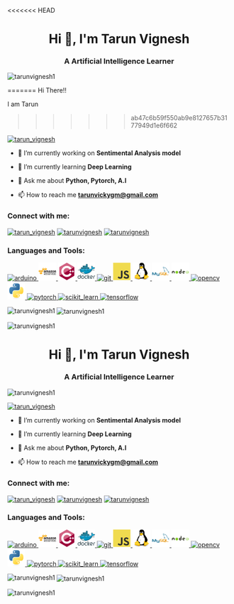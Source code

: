 <<<<<<< HEAD
<h1 align="center">Hi 👋, I'm Tarun Vignesh</h1>
<h3 align="center">A Artificial Intelligence Learner</h3>

<p align="left"> <img src="https://komarev.com/ghpvc/?username=tarunvignesh1&label=Profile%20views&color=0e75b6&style=flat" alt="tarunvignesh1" /> </p>
=======
Hi There!! 

I am Tarun 
>>>>>>> ab47c6b59f550ab9e8127657b3177949d1e6f662

<p align="left"> <a href="https://twitter.com/tarun_vignesh" target="blank"><img src="https://img.shields.io/twitter/follow/tarun_vignesh?logo=twitter&style=for-the-badge" alt="tarun_vignesh" /></a> </p>

- 🔭 I’m currently working on **Sentimental Analysis model**

- 🌱 I’m currently learning **Deep Learning**

- 💬 Ask me about **Python, Pytorch, A.I**

- 📫 How to reach me **tarunvickygm@gmail.com**

<h3 align="left">Connect with me:</h3>
<p align="left">
<a href="https://twitter.com/tarun_vignesh" target="blank"><img align="center" src="https://raw.githubusercontent.com/rahuldkjain/github-profile-readme-generator/master/src/images/icons/Social/twitter.svg" alt="tarun_vignesh" height="30" width="40" /></a>
<a href="https://linkedin.com/in/tarunvignesh" target="blank"><img align="center" src="https://raw.githubusercontent.com/rahuldkjain/github-profile-readme-generator/master/src/images/icons/Social/linked-in-alt.svg" alt="tarunvignesh" height="30" width="40" /></a>
<a href="https://www.hackerrank.com/tarunvignesh" target="blank"><img align="center" src="https://raw.githubusercontent.com/rahuldkjain/github-profile-readme-generator/master/src/images/icons/Social/hackerrank.svg" alt="tarunvignesh" height="30" width="40" /></a>
</p>

<h3 align="left">Languages and Tools:</h3>
<p align="left"> <a href="https://www.arduino.cc/" target="_blank"> <img src="https://cdn.worldvectorlogo.com/logos/arduino-1.svg" alt="arduino" width="40" height="40"/> </a> <a href="https://aws.amazon.com" target="_blank"> <img src="https://raw.githubusercontent.com/devicons/devicon/master/icons/amazonwebservices/amazonwebservices-original-wordmark.svg" alt="aws" width="40" height="40"/> </a> <a href="https://www.w3schools.com/cpp/" target="_blank"> <img src="https://raw.githubusercontent.com/devicons/devicon/master/icons/cplusplus/cplusplus-original.svg" alt="cplusplus" width="40" height="40"/> </a> <a href="https://www.docker.com/" target="_blank"> <img src="https://raw.githubusercontent.com/devicons/devicon/master/icons/docker/docker-original-wordmark.svg" alt="docker" width="40" height="40"/> </a> <a href="https://git-scm.com/" target="_blank"> <img src="https://www.vectorlogo.zone/logos/git-scm/git-scm-icon.svg" alt="git" width="40" height="40"/> </a> <a href="https://developer.mozilla.org/en-US/docs/Web/JavaScript" target="_blank"> <img src="https://raw.githubusercontent.com/devicons/devicon/master/icons/javascript/javascript-original.svg" alt="javascript" width="40" height="40"/> </a> <a href="https://www.linux.org/" target="_blank"> <img src="https://raw.githubusercontent.com/devicons/devicon/master/icons/linux/linux-original.svg" alt="linux" width="40" height="40"/> </a> <a href="https://www.mysql.com/" target="_blank"> <img src="https://raw.githubusercontent.com/devicons/devicon/master/icons/mysql/mysql-original-wordmark.svg" alt="mysql" width="40" height="40"/> </a> <a href="https://nodejs.org" target="_blank"> <img src="https://raw.githubusercontent.com/devicons/devicon/master/icons/nodejs/nodejs-original-wordmark.svg" alt="nodejs" width="40" height="40"/> </a> <a href="https://opencv.org/" target="_blank"> <img src="https://www.vectorlogo.zone/logos/opencv/opencv-icon.svg" alt="opencv" width="40" height="40"/> </a> <a href="https://www.python.org" target="_blank"> <img src="https://raw.githubusercontent.com/devicons/devicon/master/icons/python/python-original.svg" alt="python" width="40" height="40"/> </a> <a href="https://pytorch.org/" target="_blank"> <img src="https://www.vectorlogo.zone/logos/pytorch/pytorch-icon.svg" alt="pytorch" width="40" height="40"/> </a> <a href="https://scikit-learn.org/" target="_blank"> <img src="https://upload.wikimedia.org/wikipedia/commons/0/05/Scikit_learn_logo_small.svg" alt="scikit_learn" width="40" height="40"/> </a> <a href="https://www.tensorflow.org" target="_blank"> <img src="https://www.vectorlogo.zone/logos/tensorflow/tensorflow-icon.svg" alt="tensorflow" width="40" height="40"/> </a> </p>

<p><img align="left" src="https://github-readme-stats.vercel.app/api/top-langs?username=tarunvignesh1&show_icons=true&locale=en&layout=compact" alt="tarunvignesh1" /></p>

<p>&nbsp;<img align="center" src="https://github-readme-stats.vercel.app/api?username=tarunvignesh1&show_icons=true&locale=en" alt="tarunvignesh1" /></p>

<p><img align="center" src="https://github-readme-streak-stats.herokuapp.com/?user=tarunvignesh1&" alt="tarunvignesh1" /></p>
<h1 align="center">Hi 👋, I'm Tarun Vignesh</h1>
<h3 align="center">A Artificial Intelligence Learner</h3>

<p align="left"> <img src="https://komarev.com/ghpvc/?username=tarunvignesh1&label=Profile%20views&color=0e75b6&style=flat" alt="tarunvignesh1" /> </p>

<p align="left"> <a href="https://twitter.com/tarun_vignesh" target="blank"><img src="https://img.shields.io/twitter/follow/tarun_vignesh?logo=twitter&style=for-the-badge" alt="tarun_vignesh" /></a> </p>

- 🔭 I’m currently working on **Sentimental Analysis model**

- 🌱 I’m currently learning **Deep Learning**

- 💬 Ask me about **Python, Pytorch, A.I**

- 📫 How to reach me **tarunvickygm@gmail.com**

<h3 align="left">Connect with me:</h3>
<p align="left">
<a href="https://twitter.com/tarun_vignesh" target="blank"><img align="center" src="https://raw.githubusercontent.com/rahuldkjain/github-profile-readme-generator/master/src/images/icons/Social/twitter.svg" alt="tarun_vignesh" height="30" width="40" /></a>
<a href="https://linkedin.com/in/tarunvignesh" target="blank"><img align="center" src="https://raw.githubusercontent.com/rahuldkjain/github-profile-readme-generator/master/src/images/icons/Social/linked-in-alt.svg" alt="tarunvignesh" height="30" width="40" /></a>
<a href="https://www.hackerrank.com/tarunvignesh" target="blank"><img align="center" src="https://raw.githubusercontent.com/rahuldkjain/github-profile-readme-generator/master/src/images/icons/Social/hackerrank.svg" alt="tarunvignesh" height="30" width="40" /></a>
</p>

<h3 align="left">Languages and Tools:</h3>
<p align="left"> <a href="https://www.arduino.cc/" target="_blank"> <img src="https://cdn.worldvectorlogo.com/logos/arduino-1.svg" alt="arduino" width="40" height="40"/> </a> <a href="https://aws.amazon.com" target="_blank"> <img src="https://raw.githubusercontent.com/devicons/devicon/master/icons/amazonwebservices/amazonwebservices-original-wordmark.svg" alt="aws" width="40" height="40"/> </a> <a href="https://www.w3schools.com/cpp/" target="_blank"> <img src="https://raw.githubusercontent.com/devicons/devicon/master/icons/cplusplus/cplusplus-original.svg" alt="cplusplus" width="40" height="40"/> </a> <a href="https://www.docker.com/" target="_blank"> <img src="https://raw.githubusercontent.com/devicons/devicon/master/icons/docker/docker-original-wordmark.svg" alt="docker" width="40" height="40"/> </a> <a href="https://git-scm.com/" target="_blank"> <img src="https://www.vectorlogo.zone/logos/git-scm/git-scm-icon.svg" alt="git" width="40" height="40"/> </a> <a href="https://developer.mozilla.org/en-US/docs/Web/JavaScript" target="_blank"> <img src="https://raw.githubusercontent.com/devicons/devicon/master/icons/javascript/javascript-original.svg" alt="javascript" width="40" height="40"/> </a> <a href="https://www.linux.org/" target="_blank"> <img src="https://raw.githubusercontent.com/devicons/devicon/master/icons/linux/linux-original.svg" alt="linux" width="40" height="40"/> </a> <a href="https://www.mysql.com/" target="_blank"> <img src="https://raw.githubusercontent.com/devicons/devicon/master/icons/mysql/mysql-original-wordmark.svg" alt="mysql" width="40" height="40"/> </a> <a href="https://nodejs.org" target="_blank"> <img src="https://raw.githubusercontent.com/devicons/devicon/master/icons/nodejs/nodejs-original-wordmark.svg" alt="nodejs" width="40" height="40"/> </a> <a href="https://opencv.org/" target="_blank"> <img src="https://www.vectorlogo.zone/logos/opencv/opencv-icon.svg" alt="opencv" width="40" height="40"/> </a> <a href="https://www.python.org" target="_blank"> <img src="https://raw.githubusercontent.com/devicons/devicon/master/icons/python/python-original.svg" alt="python" width="40" height="40"/> </a> <a href="https://pytorch.org/" target="_blank"> <img src="https://www.vectorlogo.zone/logos/pytorch/pytorch-icon.svg" alt="pytorch" width="40" height="40"/> </a> <a href="https://scikit-learn.org/" target="_blank"> <img src="https://upload.wikimedia.org/wikipedia/commons/0/05/Scikit_learn_logo_small.svg" alt="scikit_learn" width="40" height="40"/> </a> <a href="https://www.tensorflow.org" target="_blank"> <img src="https://www.vectorlogo.zone/logos/tensorflow/tensorflow-icon.svg" alt="tensorflow" width="40" height="40"/> </a> </p>

<p><img align="left" src="https://github-readme-stats.vercel.app/api/top-langs?username=tarunvignesh1&show_icons=true&locale=en&layout=compact" alt="tarunvignesh1" /></p>

<p>&nbsp;<img align="center" src="https://github-readme-stats.vercel.app/api?username=tarunvignesh1&show_icons=true&locale=en" alt="tarunvignesh1" /></p>

<p><img align="center" src="https://github-readme-streak-stats.herokuapp.com/?user=tarunvignesh1&" alt="tarunvignesh1" /></p>

